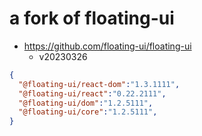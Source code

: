 # a fork of floating-ui
- https://github.com/floating-ui/floating-ui
  - v20230326

```JSON
{
  "@floating-ui/react-dom":"1.3.1111",
  "@floating-ui/react":"0.22.2111",
  "@floating-ui/dom":"1.2.5111",
  "@floating-ui/core":"1.2.5111",
}
```
